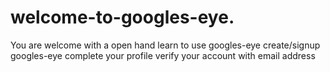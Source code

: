 # welcome-to-googles-eye.
You are welcome with a open hand
learn to use googles-eye
create/signup googles-eye
complete your profile
verify your account with email address
